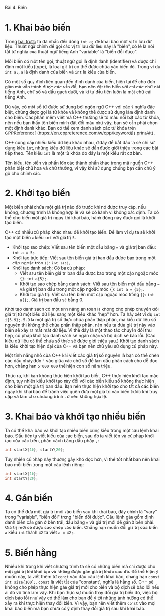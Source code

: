 Bài 4. Biến
# 1. Khai báo biến

Trong [bài trước](!2.3) ta đã nhắc đến dòng `int a;` để khai báo một vị trí lưu dữ liệu. Thuật ngữ chính để gọi các vị
trí lưu dữ liệu này là "biến", có lẽ là nói tắt từ nghĩa của thuật ngữ tiếng Anh "variable" là "biến đổi được".

Mỗi biến có một tên gọi, thuật ngữ gọi là định danh (identifier) và được chỉ định một kiểu (type), là loại giá trị có
thể được chứa vào biến đó. Trong ví dụ `int a;`, `a` là định danh của biến và `int` là kiểu của biến.

Có một số quy định liên quan đến định danh của biến, hiện tại để cho đơn giản mà vẫn tránh được các vấn đề, bạn nên đặt
tên biến với chỉ các chữ cái tiếng Anh, chữ số và dấu gạch dưới, và kí tự đầu tiên luôn là một chữ cái tiếng Anh.

Dù vậy, có một số từ được sử dụng bởi ngôn ngữ C++ với các ý nghĩa đặc biệt, chúng được gọi là từ khóa và không thể
được sử dụng làm định danh cho biến. Các phần mềm viết mã C++ thường sẽ tô màu nổi bật các từ khóa, nên nếu bạn thấy tên
biến mình đặt đổi màu như vậy, bạn sẽ cần phải chọn một định danh khác. Bạn có thể xem danh sách các từ khóa trên
[CPPReference](https://en.cppreference.com/w/cpp/keyword)[ (https://en.cppreference.com/w/cpp/keyword)]{.printAlt}.

C++ cung cấp nhiều kiểu dữ liệu khác nhau, ở đây để bắt đầu ta sẽ chỉ sử dụng kiểu `int`, những kiểu dữ liệu khác sẽ dần
được giới thiệu trong các bài tiếp theo. Tên kiểu `int` là một từ khóa do đây là một kiểu rất cơ bản.

Tên kiểu, tên biến và phần lớn các thành phần khác trong mã nguồn C++ phân biệt chữ hoa và chữ thường, vì vậy khi sử
dụng chúng bạn cần chú ý gõ cho chính xác.

# 2. Khởi tạo biến

Một biến phải chứa một giá trị nào đó trước khi nó được truy cập, nếu không, chương trình là không hợp lệ và sẽ có hành
vi không xác định. Ta có thể cho biến một giá trị ngay khi khai báo, hành động này được gọi là khởi tạo biến.

C++ có nhiều cú pháp khác nhau để khởi tạo biến. Để làm ví dụ ta sẽ khởi tạo một biến `a` kiểu `int` với giá trị `5`.

- Khởi tạo sao chép: Viết sau tên biến một dầu bằng `=` và giá trị ban đầu: `int a = 5;`.
- Khởi tạo trực tiếp: Viết sau tên biến giá trị ban đầu được bao trong một cặp ngoặc tròn `()`: `int a(5);`.
- Khởi tạo danh sách: Có ba cú pháp:
  - Viết sau tên biến giá trị ban đầu được bao trong một cặp ngoặc móc `{}`: `int a{5};`.
  - Khởi tạo sao chép bằng danh sách: Viết sau tên biến một dấu bằng `=` và giá trị ban đầu trong một cặp ngoặc móc
  	`{}`: `int a = {5};`.
  - Khởi tạo giá trị: Viết sau tên biến một cặp ngoặc móc trống `{}`: `int a{};`. Giá trị ban đầu sẽ bằng 0.

Khởi tạo danh sách có một tính năng an toàn là không cho phép chuyển đổi giá trị từ một kiểu dữ liệu sang một kiểu khác
"hẹp" hơn. Ta hãy xét ví dụ `int i{5.9};`. `5.9` là một giá trị số thực chứa phần thập phân, mà kiểu dữ liệu số nguyên
thì không thể chứa phần thập phân, nên nếu ta đưa giá trị này vào biến sẽ xảy ra mất mát dữ liệu. Vì thế đây là một thao
tác chuyển đổi thu hẹp, cú pháp khởi tạo danh sách sẽ ngăn chặn và bộ dịch sẽ báo lỗi. (Các kiểu dữ liệu có thể chứa số
thực sẽ được giới thiệu sau.) Khởi tạo danh sách là kiểu khởi tạo hiện đại của C++ và bạn nên chủ yếu sử dụng cú pháp
này.

Một tính năng nhỏ của C++ khi viết các giá trị số nguyên là bạn có thể chèn các dấu nháy đơn `'` vào giữa các chữ số để
làm dấu phân cách cho dễ đọc hơn, chẳng hạn `5'000'000` thể hiện con số năm triệu.

Thực ra, khi bạn không thực hiện khởi tạo biến, C++ thực hiện khởi tạo mặc định, tuy nhiên kiểu khởi tạo này đối với các
biến kiểu số không thực hiện cho biến một giá trị ban đầu. Bạn nên thực hiện khởi tạo cho tất cả các biến ngay khi khai
báo để tránh việc quên đưa một giá trị vào biến trước khi truy cập và làm cho chương trình trở nên không hợp lệ.

# 3. Khai báo và khởi tạo nhiều biến

Ta có thể khai báo và khởi tạo nhiều biến cùng kiểu trong một câu lệnh khai báo. Đầu tiên ta viết kiểu của các biến, sau
đó ta viết tên và cú pháp khởi tạo của các biến, phân cách bằng dấu phẩy `,`:

```cpp
int startX{10}, startY{20};
```

Tuy nhiên cú pháp này thường gây khó đọc hơn, vì thế tốt nhất bạn nên khai báo mỗi biến trong một câu lệnh riêng:

```cpp
int startX{10};
int startY{20};
```

# 4. Gán biến

Ta có thể đưa một giá trị mới vào biến sau khi khai báo, đây chính là "vary" trong "variable", "biến đổi" trong "biến
đổi được". Câu lệnh gán gồm định danh biến cần gán ở bên trái, dấu bằng `=` và giá trị mới để gán ở bên phải. Giá trị
mới sẽ được sao chép vào biến. Chẳng hạn muốn đổi giá trị của biến `a` kiểu `int` thành `42` ta viết `a = 42;`.

# 5. Biến hằng

Nhiều khi trong khi viết chương trình ta sẽ có những biến mà chỉ được cho một giá trị khi khởi tạo và không được gán giá
trị khác sau đó. Để thể hiện ý muốn này, ta viết thêm từ `const` vào đầu câu lệnh khai báo, chẳng hạn `const int
size{100};`. `const` là viết tắt của "constant", nghĩa là hằng số. C++ sẽ không cho phép thực hiện gán giá trị mới cho
biến và bộ dịch sẽ báo lỗi nếu ai đó vô tình làm vậy. Khi bạn thực sự muốn thay đổi giá trị biến đó, việc bộ dịch báo
lỗi như vậy có thể làm cho bạn để ý tới những ảnh hưởng có thể xảy ra khi thực hiện thay đổi biến. Vì vậy, bạn nên viết
thêm `const` vào mọi khai báo biến mà bạn chưa có ý định thay đổi giá trị sau khi khai báo.